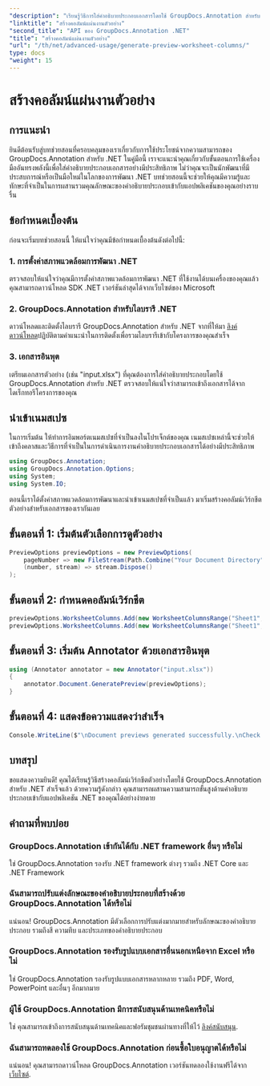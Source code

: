 ```yaml
---
"description": "เรียนรู้วิธีการใส่คำอธิบายประกอบเอกสารโดยใช้ GroupDocs.Annotation สำหรับ .NET บทช่วยสอนแบบทีละขั้นตอนสำหรับนักพัฒนา .NET ปรับปรุงแอปพลิเคชันของคุณ"
"linktitle": "สร้างคอลัมน์แผ่นงานตัวอย่าง"
"second_title": "API ของ GroupDocs.Annotation .NET"
"title": "สร้างคอลัมน์แผ่นงานตัวอย่าง"
"url": "/th/net/advanced-usage/generate-preview-worksheet-columns/"
type: docs
"weight": 15
---
```


# สร้างคอลัมน์แผ่นงานตัวอย่าง

## การแนะนำ
ยินดีต้อนรับสู่บทช่วยสอนที่ครอบคลุมของเราเกี่ยวกับการใช้ประโยชน์จากความสามารถของ GroupDocs.Annotation สำหรับ .NET ในคู่มือนี้ เราจะแนะนำคุณเกี่ยวกับขั้นตอนการใช้เครื่องมืออันทรงพลังนี้เพื่อใส่คำอธิบายประกอบเอกสารอย่างมีประสิทธิภาพ ไม่ว่าคุณจะเป็นนักพัฒนาที่มีประสบการณ์หรือเป็นมือใหม่ในโลกของการพัฒนา .NET บทช่วยสอนนี้จะช่วยให้คุณมีความรู้และทักษะที่จำเป็นในการผสานรวมคุณลักษณะของคำอธิบายประกอบเข้ากับแอปพลิเคชันของคุณอย่างราบรื่น
## ข้อกำหนดเบื้องต้น
ก่อนจะเริ่มบทช่วยสอนนี้ ให้แน่ใจว่าคุณมีข้อกำหนดเบื้องต้นดังต่อไปนี้:
### 1. การตั้งค่าสภาพแวดล้อมการพัฒนา .NET
ตรวจสอบให้แน่ใจว่าคุณมีการตั้งค่าสภาพแวดล้อมการพัฒนา .NET ที่ใช้งานได้บนเครื่องของคุณแล้ว คุณสามารถดาวน์โหลด SDK .NET เวอร์ชันล่าสุดได้จากเว็บไซต์ของ Microsoft
### 2. GroupDocs.Annotation สำหรับไลบรารี .NET
ดาวน์โหลดและติดตั้งไลบรารี GroupDocs.Annotation สำหรับ .NET จากที่ให้มา [ลิงค์ดาวน์โหลด](https://releases.groupdocs.com/annotation/net/)ปฏิบัติตามคำแนะนำในการติดตั้งเพื่อรวมไลบรารีเข้ากับโครงการของคุณสำเร็จ
### 3. เอกสารอินพุต
เตรียมเอกสารตัวอย่าง (เช่น "input.xlsx") ที่คุณต้องการใส่คำอธิบายประกอบโดยใช้ GroupDocs.Annotation สำหรับ .NET ตรวจสอบให้แน่ใจว่าสามารถเข้าถึงเอกสารได้จากไดเร็กทอรีโครงการของคุณ

## นำเข้าเนมสเปซ
ในการเริ่มต้น ให้ทำการอิมพอร์ตเนมสเปซที่จำเป็นลงในโปรเจ็กต์ของคุณ เนมสเปซเหล่านี้จะช่วยให้เข้าถึงคลาสและวิธีการที่จำเป็นในการดำเนินการงานคำอธิบายประกอบเอกสารได้อย่างมีประสิทธิภาพ

```csharp
using GroupDocs.Annotation;
using GroupDocs.Annotation.Options;
using System;
using System.IO;
```

ตอนนี้เราได้ตั้งค่าสภาพแวดล้อมการพัฒนาและนำเข้าเนมสเปซที่จำเป็นแล้ว มาเริ่มสร้างคอลัมน์เวิร์กชีตตัวอย่างสำหรับเอกสารของเรากันเลย
## ขั้นตอนที่ 1: เริ่มต้นตัวเลือกการดูตัวอย่าง
```csharp
PreviewOptions previewOptions = new PreviewOptions(
    pageNumber => new FileStream(Path.Combine("Your Document Directory", $"cells_page{pageNumber}.png"), FileMode.Create),
    (number, stream) => stream.Dispose()
);
```
## ขั้นตอนที่ 2: กำหนดคอลัมน์เวิร์กชีต
```csharp
previewOptions.WorksheetColumns.Add(new WorksheetColumnsRange("Sheet1", 2, 3));
previewOptions.WorksheetColumns.Add(new WorksheetColumnsRange("Sheet1", 1, 1));
```
## ขั้นตอนที่ 3: เริ่มต้น Annotator ด้วยเอกสารอินพุต
```csharp
using (Annotator annotator = new Annotator("input.xlsx"))
{
    annotator.Document.GeneratePreview(previewOptions);
}
```
## ขั้นตอนที่ 4: แสดงข้อความแสดงว่าสำเร็จ
```csharp
Console.WriteLine($"\nDocument previews generated successfully.\nCheck output in {"Your Document Directory"}.");
```

## บทสรุป
ขอแสดงความยินดี! คุณได้เรียนรู้วิธีสร้างคอลัมน์เวิร์กชีตตัวอย่างโดยใช้ GroupDocs.Annotation สำหรับ .NET สำเร็จแล้ว ด้วยความรู้ดังกล่าว คุณสามารถผสานความสามารถขั้นสูงด้านคำอธิบายประกอบเข้ากับแอปพลิเคชัน .NET ของคุณได้อย่างง่ายดาย
## คำถามที่พบบ่อย
### GroupDocs.Annotation เข้ากันได้กับ .NET framework อื่นๆ หรือไม่
ใช่ GroupDocs.Annotation รองรับ .NET framework ต่างๆ รวมถึง .NET Core และ .NET Framework
### ฉันสามารถปรับแต่งลักษณะของคำอธิบายประกอบที่สร้างด้วย GroupDocs.Annotation ได้หรือไม่
แน่นอน! GroupDocs.Annotation มีตัวเลือกการปรับแต่งมากมายสำหรับลักษณะของคำอธิบายประกอบ รวมถึงสี ความทึบ และประเภทของคำอธิบายประกอบ
### GroupDocs.Annotation รองรับรูปแบบเอกสารอื่นนอกเหนือจาก Excel หรือไม่
ใช่ GroupDocs.Annotation รองรับรูปแบบเอกสารหลากหลาย รวมถึง PDF, Word, PowerPoint และอื่นๆ อีกมากมาย
### ผู้ใช้ GroupDocs.Annotation มีการสนับสนุนด้านเทคนิคหรือไม่
ใช่ คุณสามารถเข้าถึงการสนับสนุนด้านเทคนิคและฟอรัมชุมชนผ่านทางที่ให้ไว้ [ลิงค์สนับสนุน](https://forum-groupdocs.com/c/annotation/10).
### ฉันสามารถทดลองใช้ GroupDocs.Annotation ก่อนซื้อใบอนุญาตได้หรือไม่
แน่นอน! คุณสามารถดาวน์โหลด GroupDocs.Annotation เวอร์ชันทดลองใช้งานฟรีได้จาก [เว็บไซต์](https://releases-groupdocs.com/).